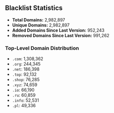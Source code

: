 ## Blacklist Statistics

- **Total Domains:** 2,982,897
- **Unique Domains:** 2,982,897
- **Added Domains Since Last Version:** 952,243
- **Removed Domains Since Last Version:** 991,262

### Top-Level Domain Distribution

-  `.com`: 1,308,362
-  `.org`: 244,345
-  `.net`: 186,398
-  `.top`: 92,132
-  `.shop`: 76,285
-  `.xyz`: 74,659
-  `.io`: 66,190
-  `.ru`: 60,859
-  `.info`: 52,531
-  `.pl`: 49,336
